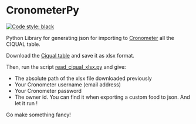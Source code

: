 # CronometerPy

[![Code style: black](https://img.shields.io/badge/code%20style-black-000000.svg)](https://github.com/psf/black)

Python Library for generating json for importing to [Cronometer](https://cronometer.com/) all the CIQUAL table.

Download the [Ciqual table](https://ciqual.anses.fr/cms/sites/default/files/inline-files/Table%20Ciqual%202020_FR_2020%2007%2007.xls) and save it as xlsx format.

Then, run the script [read_ciqual_xlsx.py](https://github.com/LoanSarazin/cronometer-ciqual/blob/main/src/read_ciqual_xlsx.py) and give:

- The absolute path of the xlsx file downloaded previously
- Your Cronometer username (email address)
- Your Cronometer password
- The owner id. You can find it when exporting a custom food to json.
And let it run !

Go make something fancy!

